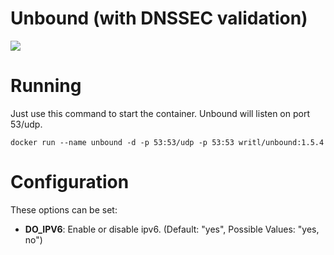 Unbound (with DNSSEC validation)
===========
[![](https://badge.imagelayers.io/writl/unbound:latest.svg)](https://imagelayers.io/?images=writl/unbound:latest 'Get your own badge on imagelayers.io')

# Running

Just use this command to start the container. Unbound will listen on port 53/udp.

```docker run --name unbound -d -p 53:53/udp -p 53:53 writl/unbound:1.5.4```

# Configuration
These options can be set:

- **DO_IPV6**: Enable or disable ipv6. (Default: "yes", Possible Values: "yes, no")
